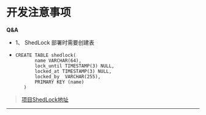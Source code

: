 # **开发注意事项**
**Q&A**  
* 1、  ShedLock 部署时需要创建表

-  ```
   CREATE TABLE shedlock(
          name VARCHAR(64), 
          lock_until TIMESTAMP(3) NULL, 
          locked_at TIMESTAMP(3) NULL, 
          locked_by  VARCHAR(255), 
          PRIMARY KEY (name)
      ) 
    ```


> [项目ShedLock地址](https://github.com/lukas-krecan/ShedLock)

---